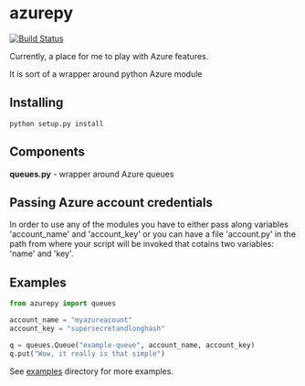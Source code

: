 # azurepy

[![Build Status](https://travis-ci.org/fxlv/azurepy.svg?branch=master)](https://travis-ci.org/fxlv/azurepy)


Currently, a place for me to play with Azure features.

It is sort of a wrapper around python Azure module

## Installing
```
python setup.py install
```
## Components
**queues.py** - wrapper around Azure queues

## Passing Azure account credentials 
In order to use any of the modules you have to either pass along variables 'account_name' and 'account_key'
or you can have a file 'account.py' in the path from where your script will be invoked that cotains two variables: 'name' and 'key'.
## Examples
```python
from azurepy import queues

account_name = "myazureacount"
account_key = "supersecretandlonghash"

q = queues.Queue("example-queue", account_name, account_key)
q.put("Wow, it really is that simple")
```
See [examples](https://github.com/fxlv/azurepy/tree/master/examples) directory for more examples.
